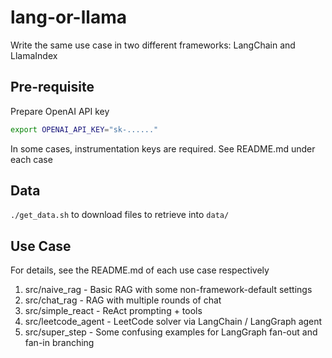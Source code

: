 # lang-or-llama
Write the same use case in two different frameworks: LangChain and LlamaIndex


## Pre-requisite

Prepare OpenAI API key
```bash
export OPENAI_API_KEY="sk-......"
```

In some cases, instrumentation keys are required.  See README.md under each case


## Data

`./get_data.sh` to download files to retrieve into `data/`


## Use Case
For details, see the README.md of each use case respectively

1. src/naive_rag - Basic RAG with some non-framework-default settings
2. src/chat_rag - RAG with multiple rounds of chat
3. src/simple_react - ReAct prompting + tools
4. src/leetcode_agent - LeetCode solver via LangChain / LangGraph agent
5. src/super_step - Some confusing examples for LangGraph fan-out and fan-in branching
